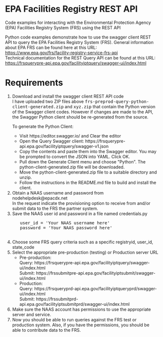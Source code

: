 # EPA Facilities Registry REST API
Code examples for interacting with the Environmental Protection Agency (EPA) Facilities Registry System (FRS) using the REST API

Python code examples demonstrate how to use the swagger client REST API
to query the EPA Facilities Registry System (FRS). General information
about EPA FRS can be found here at this URL: <br>
   https://www.epa.gov/frs/facility-registry-service-frs-api
   <br>
Technical documentation for the REST Query API can be found at this URL:<br>
  https://frsquerypre-api.epa.gov/facilityiptquery/swagger-ui/index.html
<br>

# Requirements
<ol>
<li> Download and install the swagger client REST API code<br>
   I have uploaded two ZIP files above <tt>frs-preprod-query-python-client-generated.zip</tt> and <tt>xyz.zip</tt> that contain the Python version of the Swagger client codes. However if changes are made to the API, the Swagger Python client should be re-generated from the source.
   <p>
   To generate the Python Client:
   <ul><li>Visit https://editor.swagger.io/ and Clear the editor</li>
   <li> Open the Query Swagger client: https://frsquerypre-api.epa.gov/facilityiptquery/swagger-v1.json</li>
   <li>Copy the contents and paste them into the Swagger editor.  You may be prompted to convert the JSON into YAML. Click OK.</li>
   <li>Pull down the Generate Client menu and choose "Python".   The python-client-generated.zip file will be downloaded.</li>
   <li> Move the python-client-generated.zip file to a suitable directory and unzip.</li>
   <li>Follow the instructions in the README.md file to build and install the client.</li>
   </ul>

<li>Obtain a NAAS username and password from nodehelpdesk@epacdx.net <br>
   In the request indicate the provisioning option to receive from and/or submit data to the FRS the partner system.
   </li>
<li>Save the NAAS user id and password in a file named credentials.py<br>
   <pre>
   user_id = 'Your NAAS username here'
   password = 'Your NAAS password here'
   </pre>
   </li>
<li> Choose some FRS query criteria such as a specific registryid, user_id, state_code </li>
<li> Select the appropriate pre-production (testing) or Production server URL<br>
     <ul><li> Pre-production:<br>
      Query: https://frsquerypre-api.epa.gov/facilityiptquery/swagger-ui/index.html<br>
      Submit: https://frssubmitpre-api.epa.gov/facilityiptsubmit/swagger-ui/index.html<br>
        </li>
   <li>Production:<br>
      Query: https://frsqueryprd-api.epa.gov/facilityiptqueryprd/swagger-ui/index.html<br>
      Submit: https://frssubmitprd-api.epa.gov/facilityiptsubmitprd/swagger-ui/index.html<br>
        </li>
   </ul>
   </li>
   <li>Make sure the NAAS account has permissions to use the appropriate server and service.</li>
   <li>Now you should be able to run queries against the FRS test or production system. Also, if you have the permissions, you should be able to contribute data to the FRS. </li>
</ol>
   
